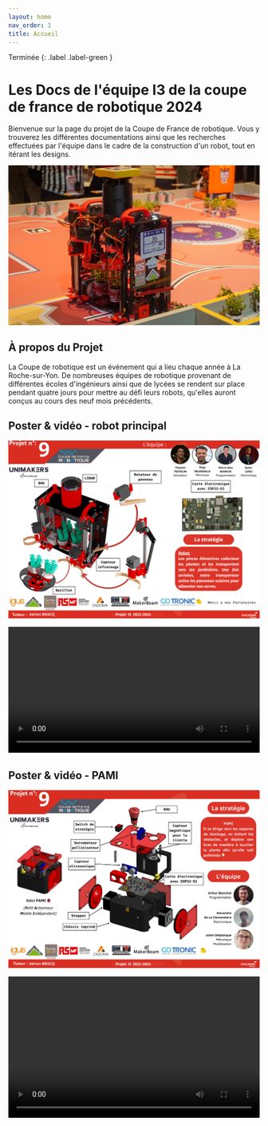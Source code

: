 ```yaml
---
layout: home
nav_order: 1
title: Accueil
---
```

Terminée
{: .label .label-green }

<style>
	.video-container {
		position: relative;
		padding-bottom: 56.25%; /* Ratio 16:9 */
		height: 0;
		overflow: hidden;
		max-width: 100%;
		background: #000;
	}

	.video-container video {
		position: absolute;
		top: 0;
		left: 0;
		width: 100%;
		height: 100%;
	}
</style>

# Les Docs de l'équipe I3 de la coupe de france de robotique 2024

Bienvenue sur la page du projet de la Coupe de France de robotique. Vous y trouverez les différentes documentations ainsi que les recherches effectuées par l'équipe dans le cadre de la construction d'un robot, tout en itérant les designs.

![Illustration vectorielle colorée avec un fond blanc, montrant un atelier équipé pour un projet de conception mécanique, électronique et informatique](images/RobotDevantwide.jpg)

## À propos du Projet

La Coupe de robotique est un événement qui a lieu chaque année à La Roche-sur-Yon. De nombreuses équipes de robotique provenant de différentes écoles d'ingénieurs ainsi que de lycées se rendent sur place pendant quatre jours pour mettre au défi leurs robots, qu'elles auront conçus au cours des neuf mois précédents.

## Poster & vidéo - robot principal

![Poster projet](images/PosterBon.png)

<video src="images/Robot.webm" controls title="Title"  style="width: 100%;"></video>

## Poster & vidéo - PAMI

![Poster PAMI](./images/pami-poster.webp)

<!-- Vidéo journée des projets sur le PAMI -->
<div class="video-container"><video controls><source src="./images/pami-presentation_video.webm" type="video/webm" /></video></div>
